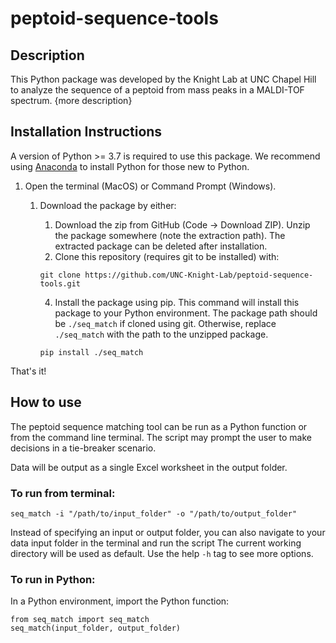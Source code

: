 # peptoid-sequence-tools

## Description
This Python package was developed by the Knight Lab at UNC Chapel Hill to analyze the sequence of a peptoid from mass peaks in a MALDI-TOF spectrum. {more description}

## Installation Instructions
A version of Python >= 3.7 is required to use this package. We recommend using [Anaconda](https://www.anaconda.com) to install Python for those new to Python.
1. Open the terminal (MacOS) or Command Prompt (Windows).
   1. Download the package by either:
      1. Download the zip from GitHub (Code -> Download ZIP). Unzip the package somewhere (note the extraction path). The extracted package can be deleted after installation.
      2. Clone this repository (requires git to be installed) with:
      
      `git clone https://github.com/UNC-Knight-Lab/peptoid-sequence-tools.git`

      4. Install the package using pip. This command will install this package to your Python environment.
          The package path should be `./seq_match` if cloned using git. Otherwise, replace `./seq_match` with the path to the unzipped package.
      
      `pip install ./seq_match`

That's it!

## How to use
The peptoid sequence matching tool can be run as a Python function or from the command line terminal.
The script may prompt the user to make decisions in a tie-breaker scenario.

Data will be output as a single Excel worksheet in the output folder.

### To run from terminal:
    
    seq_match -i "/path/to/input_folder" -o "/path/to/output_folder"

Instead of specifying an input or output folder, you can also navigate to your data input folder in the terminal and run the script
The current working directory will be used as default.
Use the help `-h` tag to see more options.

### To run in Python:
In a Python environment, import the Python function:

    from seq_match import seq_match
    seq_match(input_folder, output_folder)